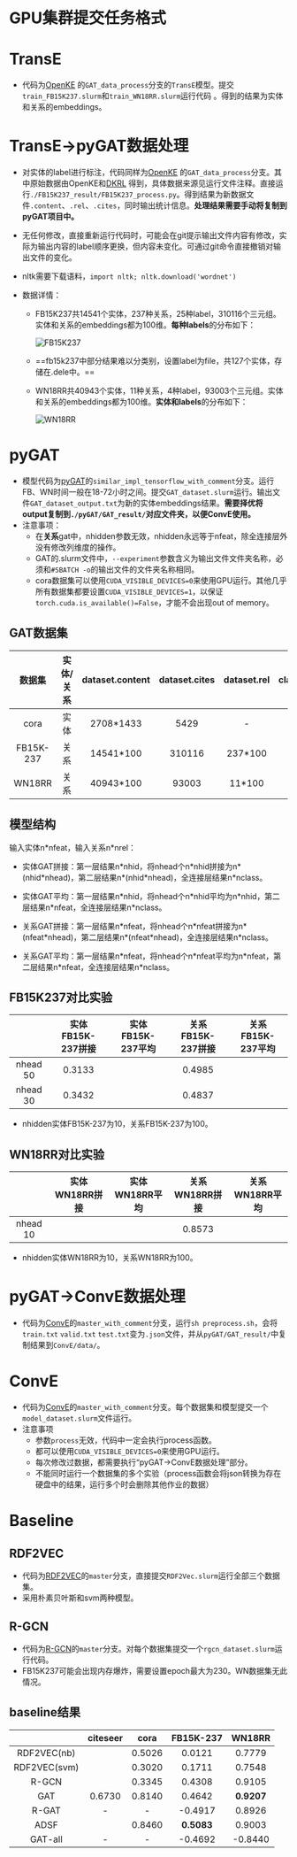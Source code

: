 # GPU集群提交任务格式

# TransE

+ 代码为[OpenKE](https://github.com/Niuyuhang03/OpenKE) 的`GAT_data_process`分支的`TransE`模型。提交`train_FB15K237.slurm`和`train_WN18RR.slurm`运行代码 。得到的结果为实体和关系的embeddings。

# TransE->pyGAT数据处理

+ 对实体的label进行标注，代码同样为[OpenKE](https://github.com/Niuyuhang03/OpenKE) 的`GAT_data_process`分支。其中原始数据由OpenKE和[DKRL](https://github.com/xrb92/DKRL) 得到，具体数据来源见运行文件注释。直接运行`./FB15K237_result/FB15K237_process.py`。得到结果为新数据文件`.content`、`.rel`、`.cites`，同时输出统计信息。**处理结果需要手动将复制到pyGAT项目中。**

+ 无任何修改，直接重新运行代码时，可能会在git提示输出文件内容有修改，实际为输出内容的label顺序更换，但内容未变化。可通过git命令直接撤销对输出文件的变化。

+ nltk需要下载语料，`import nltk; nltk.download('wordnet')`

+ 数据详情：

  + FB15K237共14541个实体，237种关系，25种label，310116个三元组。实体和关系的embeddings都为100维。**每种labels**的分布如下：

    ![FB15K237](https://i.loli.net/2020/04/21/AlDC1eYysnk24Uv.png)

  + ==fb15k237中部分结果难以分类别，设置label为file，共127个实体，存储在.dele中。==

  + WN18RR共40943个实体，11种关系，4种label，93003个三元组。实体和关系的embeddings都为100维。**实体和labels**的分布如下：
  
    ![WN18RR](https://i.loli.net/2020/04/21/sRAFfEKx5IkYZjB.png)

# pyGAT

+ 模型代码为[pyGAT](https://github.com/Niuyuhang03/pyGAT)的`similar_impl_tensorflow_with_comment`分支。运行FB、WN时间一般在18-72小时之间。提交`GAT_dataset.slurm`运行。输出文件`GAT_dataset_output.txt`为新的实体embeddings结果。**需要择优将output复制到`./pyGAT/GAT_result/`对应文件夹，以便ConvE使用。**
+ 注意事项：
  + 在**关系**gat中，nhidden参数无效，nhidden永远等于nfeat，除全连接层外没有修改列维度的操作。
  + GAT的.slurm文件中，`--experiment`参数含义为输出文件文件夹名称，必须和`#SBATCH -o`的输出文件的文件夹名称相同。
  + cora数据集可以使用`CUDA_VISIBLE_DEVICES=0`来使用GPU运行。其他几乎所有数据集都要设置`CUDA_VISIBLE_DEVICES=1`，以保证`torch.cuda.is_available()=False`，才能不会出现out of memory。

## GAT数据集

|  数据集   |  实体/关系  |dataset.content|dataset.cites|dataset.rel|classes|
| :-------: | :--------: | :-----------: | :---------: | :------: | :-----: |
|   cora    |    实体    |  2708\*1433   |     5429    |    -     |    7    |
| FB15K-237 |    关系    | 14541\*100 | 310116   | 237\*100 |   25    |
|   WN18RR  |    关系    |  40943\*100   |    93003    |  11\*100 |    4    |

## 模型结构

输入实体n\*nfeat，输入关系n\*nrel：

+ 实体GAT拼接：第一层结果n\*nhid，将nhead个n\*nhid拼接为n*(nhid\*nhead)，第二层结果n\*(nhid\*nhead)，全连接层结果n\*nclass。

+ 实体GAT平均：第一层结果n\*nhid，将nhead个n\*nhid平均为n\*nhid，第二层结果n\*nfeat，全连接层结果n\*nclass。

+ 关系GAT拼接：第一层结果n\*nfeat，将nhead个n\*nfeat拼接为n*(nfeat\*nhead)，第二层结果n\*(nfeat\*nhead)，全连接层结果n\*nclass。

+ 关系GAT平均：第一层结果n\*nfeat，将nhead个n\*nfeat平均为n\*nfeat，第二层结果n\*nfeat，全连接层结果n\*nclass。

## FB15K237对比实验

|        |实体FB15K-237拼接|实体FB15K-237平均|关系FB15K-237拼接|关系FB15K-237平均|
| :----: | :------------: | :------------: | :-------------: | :------------: |
|nhead 50|      0.3133    |                |      0.4985     |                |
|nhead 30|      0.3432    |                |      0.4837     |                |

+ nhidden实体FB15K-237为10，关系FB15K-237为100。

## WN18RR对比实验

|        | 实体WN18RR拼接  | 实体WN18RR平均 |  关系WN18RR拼接  |  关系WN18RR平均 |
| :----: | :------------: | :------------: | :-------------: | :------------: |
|nhead 10|                |                |     0.8573      |                |

+ nhidden实体WN18RR为10，关系WN18RR为100。

# pyGAT->ConvE数据处理

+ 代码为[ConvE](https://github.com/Niuyuhang03/ConvE)的`master_with_comment`分支，运行`sh preprocess.sh`，会将`train.txt` `valid.txt` `test.txt`变为`.json`文件，并从`pyGAT/GAT_result/`中复制结果到`ConvE/data/`。

# ConvE

+ 代码为[ConvE](https://github.com/Niuyuhang03/ConvE)的`master_with_comment`分支。每个数据集和模型提交一个`model_dataset.slurm`文件运行。
+ 注意事项
  + 参数`process`无效，代码中一定会执行process函数。
  + 都可以使用`CUDA_VISIBLE_DEVICES=0`来使用GPU运行。
  + 每次修改过数据，都需要执行“pyGAT->ConvE数据处理”部分。
  + 不能同时运行一个数据集的多个实验（process函数会将json转换为存在硬盘中的结果，运行多个时会删除其他作业的数据）

# Baseline

## RDF2VEC

+ 代码为[RDF2VEC](https://github.com/Niuyuhang03/RDF2VEC_MultiLabel)的`master`分支，直接提交`RDF2Vec.slurm`运行全部三个数据集。
+ 采用朴素贝叶斯和svm两种模型。

## R-GCN

+ 代码为[R-GCN](https://github.com/KarCute/rgcn_pytorch_implementation)的`master`分支。对每个数据集提交一个`rgcn_dataset.slurm`运行代码。
+ FB15K237可能会出现内存爆炸，需要设置epoch最大为230。WN数据集无此情况。

## baseline结果

|              |  citeseer  |    cora    |  FB15K-237 |  WN18RR  |
| :----------: | :--------: | :--------: | :--------: | :-------:|
| RDF2VEC(nb)  |            |   0.5026   |   0.0121   |  0.7779  |
| RDF2VEC(svm) |            |   0.3020   |   0.1711   |  0.7548  |
|     R-GCN    |            |   0.3345   |   0.4308   |  0.9105  |
|     GAT      |   0.6730   |   0.8140   |   0.4642   |**0.9207**|
|     R-GAT    |      -     |     -      |   -0.4917  |  0.8926  |
|     ADSF     |            |   0.8460   | **0.5083** |  0.9003  |
|   GAT-all    |      -     |     -      |   -0.4692  |  -0.8440 |